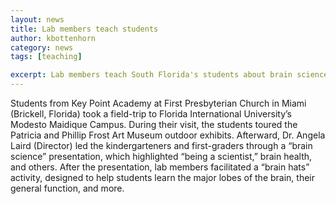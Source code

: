 ```yaml
---
layout: news
title: Lab members teach students
author: kbottenhorn
category: news
tags: [teaching]

excerpt: Lab members teach South Florida's students about brain science.
---
```


Students from Key Point Academy at First Presbyterian Church in Miami (Brickell, Florida) took a field-trip to Florida International University’s Modesto Maidique Campus. During their visit, the students toured the Patricia and Phillip Frost Art Museum outdoor exhibits. Afterward, Dr. Angela Laird (Director) led the kindergarteners and first-graders through a “brain science” presentation, which highlighted “being a scientist,” brain health, and others. After the presentation, lab members facilitated a “brain hats” activity, designed to help students learn the major lobes of the brain, their general function, and more.
